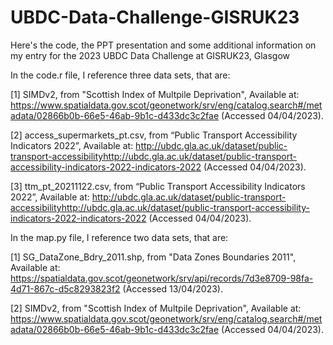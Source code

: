 # UBDC-Data-Challenge-GISRUK23
Here's the code, the PPT presentation and some additional information on my entry for the 2023 UBDC Data Challenge at GISRUK23, Glasgow 

In the code.r file, I reference three data sets, that are:

[1] SIMDv2, from "Scottish Index of Multpile Deprivation", Available at: https://www.spatialdata.gov.scot/geonetwork/srv/eng/catalog.search#/metadata/02866b0b-66e5-46ab-9b1c-d433dc3c2fae (Accessed 04/04/2023).

[2] access_supermarkets_pt.csv, from “Public Transport Accessibility Indicators 2022”, Available at: http://ubdc.gla.ac.uk/dataset/public-transport-accessibilityhttp://ubdc.gla.ac.uk/dataset/public-transport-accessibility-indicators-2022-indicators-2022 (Accessed 04/04/2023).

[3] ttm_pt_20211122.csv, from “Public Transport Accessibility Indicators 2022”, Available at: http://ubdc.gla.ac.uk/dataset/public-transport-accessibilityhttp://ubdc.gla.ac.uk/dataset/public-transport-accessibility-indicators-2022-indicators-2022 (Accessed 04/04/2023).

In the map.py file, I reference two data sets, that are:

[1] SG_DataZone_Bdry_2011.shp, from "Data Zones Boundaries 2011", Available at: https://spatialdata.gov.scot/geonetwork/srv/api/records/7d3e8709-98fa-4d71-867c-d5c8293823f2 (Accessed 13/04/2023).

[2] SIMDv2, from "Scottish Index of Multpile Deprivation", Available at: https://www.spatialdata.gov.scot/geonetwork/srv/eng/catalog.search#/metadata/02866b0b-66e5-46ab-9b1c-d433dc3c2fae (Accessed 04/04/2023).
